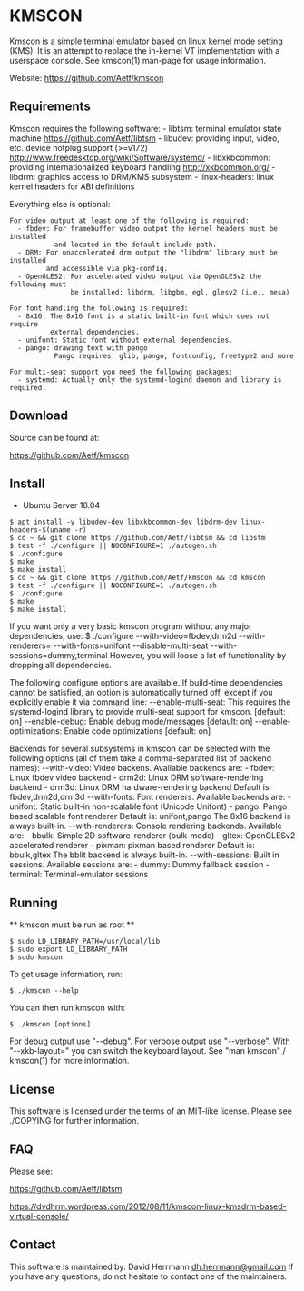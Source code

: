 # KMSCON 

Kmscon is a simple terminal emulator based on linux kernel mode setting (KMS).
It is an attempt to replace the in-kernel VT implementation with a userspace
console. See kmscon(1) man-page for usage information.

Website:
  https://github.com/Aetf/kmscon

## Requirements 

  Kmscon requires the following software:
    - libtsm: terminal emulator state machine
        https://github.com/Aetf/libtsm
    - libudev: providing input, video, etc. device hotplug support (>=v172)
        http://www.freedesktop.org/wiki/Software/systemd/
    - libxkbcommon: providing internationalized keyboard handling
        http://xkbcommon.org/
    - libdrm: graphics access to DRM/KMS subsystem
    - linux-headers: linux kernel headers for ABI definitions

  Everything else is optional:

    For video output at least one of the following is required:
      - fbdev: For framebuffer video output the kernel headers must be installed
               and located in the default include path.
      - DRM: For unaccelerated drm output the "libdrm" library must be installed
             and accessible via pkg-config.
      - OpenGLES2: For accelerated video output via OpenGLESv2 the following must
                   be installed: libdrm, libgbm, egl, glesv2 (i.e., mesa)

    For font handling the following is required:
      - 8x16: The 8x16 font is a static built-in font which does not require
              external dependencies.
      - unifont: Static font without external dependencies.
      - pango: drawing text with pango
               Pango requires: glib, pango, fontconfig, freetype2 and more

    For multi-seat support you need the following packages:
      - systemd: Actually only the systemd-logind daemon and library is required.

## Download 

Source can be found at:

  https://github.com/Aetf/kmscon

## Install 

- Ubuntu Server 18.04

```
$ apt install -y libudev-dev libxkbcommon-dev libdrm-dev linux-headers-$(uname -r)
$ cd ~ && git clone https://github.com/Aetf/libtsm && cd libstm
$ test -f ./configure || NOCONFIGURE=1 ./autogen.sh
$ ./configure
$ make
$ make install
$ cd ~ && git clone https://github.com/Aetf/kmscon && cd kmscon
$ test -f ./configure || NOCONFIGURE=1 ./autogen.sh
$ ./configure
$ make
$ make install
```

  If you want only a very basic kmscon program without any major dependencies,
  use:
    $ ./configure --with-video=fbdev,drm2d --with-renderers= --with-fonts=unifont --disable-multi-seat --with-sessions=dummy,terminal
  However, you will loose a lot of functionality by dropping all dependencies.

  The following configure options are available. If build-time dependencies
  cannot be satisfied, an option is automatically turned off, except if you
  explicitly enable it via command line:
    --enable-multi-seat: This requires the systemd-logind library to provide
                         multi-seat support for kmscon. [default: on]
    --enable-debug: Enable debug mode/messages [default: on]
    --enable-optimizations: Enable code optimizations [default: on]

  Backends for several subsystems in kmscon can be selected with the following
  options (all of them take a comma-separated list of backend names):
    --with-video: Video backens. Available backends are:
       - fbdev: Linux fbdev video backend
       - drm2d: Linux DRM software-rendering backend
       - drm3d: Linux DRM hardware-rendering backend
       Default is: fbdev,drm2d,drm3d
    --with-fonts: Font renderers. Available backends are:
       - unifont: Static built-in non-scalable font (Unicode Unifont)
       - pango: Pango based scalable font renderer
       Default is: unifont,pango
       The 8x16 backend is always built-in.
    --with-renderers: Console rendering backends. Available are:
       - bbulk: Simple 2D software-renderer (bulk-mode)
       - gltex: OpenGLESv2 accelerated renderer
       - pixman: pixman based renderer
       Default is: bbulk,gltex
       The bblit backend is always built-in.
    --with-sessions: Built in sessions. Available sessions are:
       - dummy: Dummy fallback session
       - terminal: Terminal-emulator sessions

## Running

  ** kmscon must be run as root **

  ```
  $ sudo LD_LIBRARY_PATH=/usr/local/lib
  $ sudo export LD_LIBRARY_PATH
  $ sudo kmscon
  ```

  To get usage information, run:
  ```
  $ ./kmscon --help
  ```

  You can then run kmscon with:
  ```
  $ ./kmscon [options]
  ```

  For debug output use "--debug". For verbose output use "--verbose".
  With "--xkb-layout=<lang>" you can switch the keyboard layout.
  See "man kmscon" / kmscon(1) for more information.

## License

  This software is licensed under the terms of an MIT-like license. Please see
  ./COPYING for further information.

## FAQ

  Please see: 

https://github.com/Aetf/libtsm

https://dvdhrm.wordpress.com/2012/08/11/kmscon-linux-kmsdrm-based-virtual-console/

## Contact

  This software is maintained by:
    David Herrmann <dh.herrmann@gmail.com>
  If you have any questions, do not hesitate to contact one of the maintainers.
